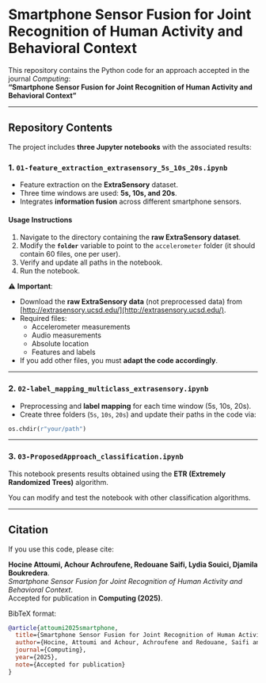 # Smartphone Sensor Fusion for Joint Recognition of Human Activity and Behavioral Context

This repository contains the Python code for an approach accepted in the journal *Computing*:  
**“Smartphone Sensor Fusion for Joint Recognition of Human Activity and Behavioral Context”**

---

## Repository Contents

The project includes **three Jupyter notebooks** with the associated results:

### 1. `01-feature_extraction_extrasensory_5s_10s_20s.ipynb`
- Feature extraction on the **ExtraSensory** dataset.  
- Three time windows are used: **5s, 10s, and 20s**.  
- Integrates **information fusion** across different smartphone sensors.  

#### Usage Instructions
1. Navigate to the directory containing the **raw ExtraSensory dataset**.  
2. Modify the **`folder`** variable to point to the `accelerometer` folder (it should contain 60 files, one per user).  
3. Verify and update all paths in the notebook.  
4. Run the notebook.  

⚠️ **Important**:  
- Download the **raw ExtraSensory data** (not preprocessed data) from [http://extrasensory.ucsd.edu/](http://extrasensory.ucsd.edu/).  
- Required files:
  - Accelerometer measurements  
  - Audio measurements  
  - Absolute location  
  - Features and labels  
- If you add other files, you must **adapt the code accordingly**.  

---

### 2. `02-label_mapping_multiclass_extrasensory.ipynb`
- Preprocessing and **label mapping** for each time window (5s, 10s, 20s).  
- Create three folders (`5s`, `10s`, `20s`) and update their paths in the code via:  

```python
os.chdir(r"your/path")
```
---
### 3. `03-ProposedApproach_classification.ipynb`

This notebook presents results obtained using the **ETR (Extremely Randomized Trees)** algorithm.

You can modify and test the notebook with other classification algorithms.

---

## Citation

If you use this code, please cite:

**Hocine Attoumi, Achour Achroufene, Redouane Saifi, Lydia Souici, Djamila Boukredera**.  
*Smartphone Sensor Fusion for Joint Recognition of Human Activity and Behavioral Context*.  
Accepted for publication in **Computing (2025)**.

BibTeX format:

```bibtex
@article{attoumi2025smartphone,
  title={Smartphone Sensor Fusion for Joint Recognition of Human Activity and Behavioral Context},
  author={Hocine, Attoumi and Achour, Achroufene and Redouane, Saifi and Lydia Souici and Djamila Boukredera},
  journal={Computing},
  year={2025},
  note={Accepted for publication}
}
```

